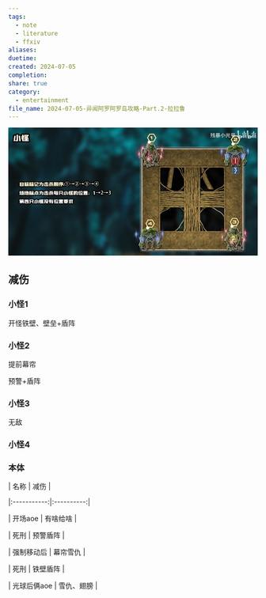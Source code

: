 ```yaml
---  
tags:  
  - note  
  - literature  
  - ffxiv  
aliases:   
duetime:   
created: 2024-07-05  
completion:   
share: true  
category:  
  - entertainment  
file_name: 2024-07-05-异闻阿罗阿罗岛攻略-Part.2-拉拉鲁  
---  
```

![Pasted image 20240706165853.png](../img/Pasted%20image%2020240706165853.png)
  

  
## 减伤
  

  
### 小怪1
  

  
开怪铁壁、壁垒+盾阵
  

  
### 小怪2
  

  
提前幕帘
  
预警+盾阵
  

  
### 小怪3
  

  
无敌
  

  
### 小怪4
  

  
### 本体
  

  
|    名称     |    减伤    |
  
|:-----------:|:----------:|
  
|   开场aoe   |  有啥给啥  |
  
|    死刑     |  预警盾阵  |
  
| 强制移动后  |  幕帘雪仇  |
  
|    死刑     |  铁壁盾阵  |
  
| 光球后俩aoe | 雪仇、翅膀 |
  

  
